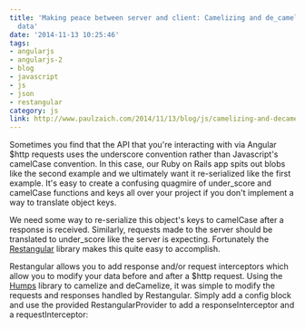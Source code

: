 ```yaml
---
title: 'Making peace between server and client: Camelizing and de_camelizing Restangular
  data'
date: '2014-11-13 10:25:46'
tags:
- angularjs
- angularjs-2
- blog
- javascript
- js
- json
- restangular
category: js
link: http://www.paulzaich.com/2014/11/13/blog/js/camelizing-and-decamelizing-restangular-http-responses-and-requests/
---
```


Sometimes you find that the API that you're interacting with via Angular $http requests uses the underscore convention rather than Javascript's camelCase convention. In this case, our Ruby on Rails app spits out blobs like the second example and we ultimately want it re-serialized like the first example. It's easy to create a confusing quagmire of under_score and camelCase functions and keys all over your project if you don't implement a way to translate object keys.

<script src="https://gist.github.com/pzaich/6439b691498ed15a638c.js"></script>

We need some way to re-serialize this object's keys to camelCase after a response is received. Similarly, requests made to the server should be translated to under_score like the server is expecting. Fortunately the
[Restangular](https://github.com/mgonto/restangular) library makes this quite easy to accomplish.

<script src="https://gist.github.com/pzaich/dfd8dd0596deaf3ec029.js"></script>

Restangular allows you to add response and/or request interceptors which allow you to modify your data before and after a $http request. Using the
[Humps](https://github.com/domchristie/humps) library to camelize and deCamelize, it was simple to modify the requests and responses handled by Restangular. Simply add a config block and use the provided RestangularProvider to add a responseInterceptor and a requestInterceptor:
